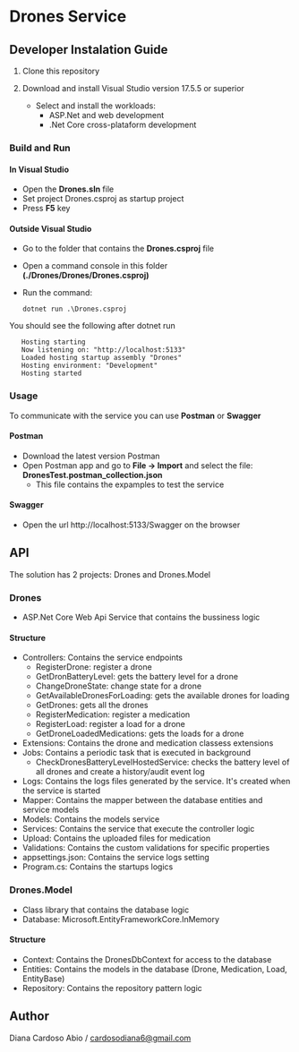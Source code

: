 # Drones Service

## Developer Instalation Guide

1. Clone this repository

2. Download and install Visual Studio version 17.5.5 or superior
    - Select and install the workloads:
        - ASP.Net and web development
        - .Net Core cross-plataform development

### Build and Run

#### In Visual Studio

- Open the **Drones.sln** file
- Set project Drones.csproj as startup project
- Press **F5** key

#### Outside Visual Studio

- Go to the folder that contains the **Drones.csproj** file
- Open a command console in this folder **(./Drones/Drones/Drones.csproj)**
- Run the command:

     ``` 
     dotnet run .\Drones.csproj
     ```


You should see the following after dotnet run
 ``` 
    Hosting starting
    Now listening on: "http://localhost:5133"
    Loaded hosting startup assembly "Drones"
    Hosting environment: "Development"
    Hosting started
```

### Usage

To communicate with the service you can use **Postman** or **Swagger**

#### Postman

- Download the latest version Postman
- Open Postman app and go to **File -> Import** and select the file: **DronesTest.postman_collection.json**
    - This file contains the expamples to test the service

#### Swagger

- Open the url http://localhost:5133/Swagger on the browser

## API
The solution has 2 projects: Drones and Drones.Model

### Drones
- ASP.Net Core Web Api Service that contains the bussiness logic

#### Structure
- Controllers: Contains the service endpoints
    - RegisterDrone: register a drone
    - GetDronBatteryLevel: gets the battery level for a drone
    - ChangeDroneState: change state for a drone
    - GetAvailableDronesForLoading: gets the available drones for loading
    - GetDrones: gets all the drones
    - RegisterMedication: register a medication
    - RegisterLoad: register a load for a drone
    - GetDroneLoadedMedications: gets the loads for a drone
- Extensions: Contains the drone and medication classess extensions
- Jobs: Contains a periodic task that is executed in background
    - CheckDronesBatteryLevelHostedService: checks the battery level of all drones and create a history/audit event log
- Logs: Contains the logs files generated by the service. It's created when the service is started
- Mapper: Contains the mapper between the database entities and service models
- Models: Contains the models service
- Services: Contains the service that execute the controller logic
- Upload: Contains the uploaded files for medication
- Validations: Contains the custom validations for specific properties
- appsettings.json: Contains the service logs setting 
- Program.cs: Contains the startups logics


### Drones.Model
- Class library that contains the database logic
- Database: Microsoft.EntityFrameworkCore.InMemory

#### Structure
- Context: Contains the DronesDbContext for access to the database
- Entities: Contains the models in the database (Drone, Medication, Load, EntityBase)
- Repository: Contains the repository pattern logic


## Author

Diana Cardoso Abio / <cardosodiana6@gmail.com>
